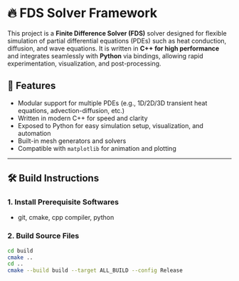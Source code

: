 # 🔥 FDS Solver Framework

This project is a **Finite Difference Solver (FDS)** solver designed for flexible simulation of partial differential equations (PDEs) such as heat conduction, diffusion, and wave equations. It is written in **C++ for high performance** and integrates seamlessly with **Python** via bindings, allowing rapid experimentation, visualization, and post-processing.

## 🚀 Features

- Modular support for multiple PDEs (e.g., 1D/2D/3D transient heat equations, advection-diffusion, etc.)
- Written in modern C++ for speed and clarity
- Exposed to Python for easy simulation setup, visualization, and automation
- Built-in mesh generators and solvers
- Compatible with `matplotlib` for animation and plotting

---

## 🛠️ Build Instructions

### 1. Install Prerequisite Softwares

- git, cmake, cpp compiler, python

### 2. Build Source Files

```bash
cd build
cmake .. 
cd ..
cmake --build build --target ALL_BUILD --config Release

